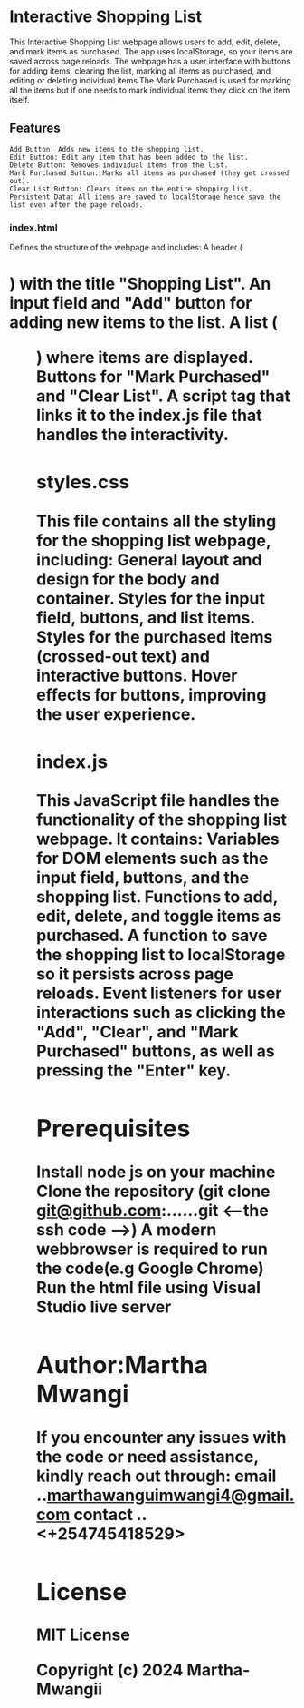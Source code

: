 # Interactive Shopping List
This Interactive Shopping List webpage allows users to add, edit, delete, and mark items as purchased. The app uses localStorage, so your items are saved across page reloads. The webpage has a user interface with buttons for adding items, clearing the list, marking all items as purchased, and editing or deleting individual items.The Mark Purchased is used for marking all the items but if one needs to mark individual items they click on the item itself.
## Features
    Add Button: Adds new items to the shopping list.
    Edit Button: Edit any item that has been added to the list.
    Delete Button: Removes individual items from the list.
    Mark Purchased Button: Marks all items as purchased (they get crossed out).
    Clear List Button: Clears items on the entire shopping list.
    Persistent Data: All items are saved to localStorage hence save the list even after the page reloads.

### index.html
Defines the structure of the webpage and includes:
    A header (<h1>) with the title "Shopping List".
    An input field and "Add" button for adding new items to the list.
    A list (<ul>) where items are displayed.
    Buttons for "Mark Purchased" and "Clear List".
    A script tag that links it to the index.js file that handles the interactivity.

### styles.css
This file contains all the styling for the shopping list webpage, including:
    General layout and design for the body and container.
    Styles for the input field, buttons, and list items.
    Styles for the purchased items (crossed-out text) and interactive buttons.
    Hover effects for buttons, improving the user experience.

### index.js
This JavaScript file handles the functionality of the shopping list webpage. It contains:
    Variables for DOM elements such as the input field, buttons, and the shopping list.
    Functions to add, edit, delete, and toggle items as purchased.
    A function to save the shopping list to localStorage so it persists across page reloads.
    Event listeners for user interactions such as clicking the "Add", "Clear", and "Mark Purchased" buttons, as well as pressing the "Enter" key.

## Prerequisites
 Install  node js  on your machine 
 Clone the repository (git clone git@github.com:......git <--the ssh code -->)
 A modern webbrowser is required to run the code(e.g Google Chrome)
 Run the html file using Visual Studio live server

## Author:Martha Mwangi
 If you encounter any issues with the code or need assistance, kindly reach out through:
 email ..<marthawanguimwangi4@gmail.com> 
 contact ..<+254745418529>

## License
 MIT License

 Copyright (c) 2024 Martha-Mwangii
